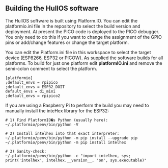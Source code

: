 ## Building the HullOS software
The HullOS software is built using Platform.IO. You can edit the platformio.ini file in the repository to select the build version and deployment. At present the PICO code is deployed to the PICO debugger. You only need to do this if you want to change the assignment of the GPIO pins or add/change features or change the target platform. 

You can edit the Platform.ini file in this workspace to select the target device (ESP8266, ESP32 or PICOW). As supplied the software builds for all platforms. To build for just one platform edit **platformIO.ini** and remove the semi-colon comment to select the platform. 

```
[platformio]
;default_envs = rpipico
;default_envs = ESP32_DOIT
default_envs = d1_mini
;default_envs = rpipico2
```
If you are using a Raspberry Pi to perform the build you may need to manually install the inteHex library for the ESP32:
```
# 1) Find PlatformIO�s Python (usually here):
~/.platformio/penv/bin/python -V

# 2) Install intelhex into that exact interpreter:
~/.platformio/penv/bin/python -m pip install --upgrade pip
~/.platformio/penv/bin/python -m pip install intelhex

# 3) Sanity-check:
~/.platformio/penv/bin/python -c "import intelhex, sys; print('intelhex', intelhex.__version__, 'on', sys.executable)"

```
